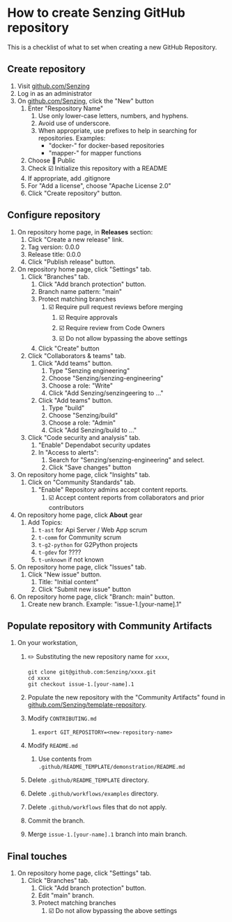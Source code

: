 # How to create Senzing GitHub repository

This is a checklist of what to set when creating a new GitHub Repository.

## Create repository

1. Visit [github.com/Senzing](https://github.com/Senzing)
1. Log in as an administrator
1. On [github.com/Senzing](https://github.com/Senzing), click the "New" button
    1. Enter "Respository Name"
        1. Use only lower-case letters, numbers, and hyphens.
        1. Avoid use of underscore.
        1. When appropriate, use prefixes to help in searching for repositories.
           Examples:
            - "docker-" for docker-based repositories
            - "mapper-" for mapper functions
    1. Choose :radio_button: Public
    1. Check :ballot_box_with_check: Initialize this repository with a README
    1. If appropriate, add .gitignore
    1. For "Add a license", choose "Apache License 2.0"
    1. Click "Create repository" button.

## Configure repository

1. On repository home page, in **Releases** section:
    1. Click "Create a new release" link.
    1. Tag version: 0.0.0
    1. Release title: 0.0.0
    1. Click "Publish release" button.
1. On repository home page, click "Settings" tab.
    1. Click "Branches" tab.
        1. Click "Add branch protection" button.
        1. Branch name pattern:  "main"
        1. Protect matching branches
            1. :ballot_box_with_check: Require pull request reviews before merging
                1. :ballot_box_with_check: Require approvals
                1. :ballot_box_with_check: Require review from Code Owners
                1. :ballot_box_with_check: Do not allow bypassing the above settings
        1. Click "Create" button
    1. Click "Collaborators & teams" tab.
        1. Click "Add teams" button.
            1. Type "Senzing engineering"
            1. Choose "Senzing/senzing-engineering"
            1. Choose a role: "Write"
            1. Click "Add Senzing/senzingeering to ..."
        1. Click "Add teams" button.
            1. Type "build"
            1. Choose "Senzing/build"
            1. Choose a role: "Admin"
            1. Click "Add Senzing/build to ..."
    1. Click "Code security and analysis" tab.
        1. "Enable" Dependabot security updates
        1. In "Access to alerts":
            1. Search for "Senzing/senzing-engineering" and select.
            1. Click "Save changes" button
1. On repository home page, click "Insights" tab.
    1. Click on "Community Standards" tab.
        1. "Enable" Repository admins accept content reports.
            1. :ballot_box_with_check: Accept content reports from collaborators and prior contributors
1. On repository home page, click **About** gear
    1. Add Topics:
        1. `t-ast` for Api Server / Web App scrum
        1. `t-comm` for Community scrum
        1. `t-g2-python` for G2Python projects
        1. `t-gdev` for ????
        1. `t-unknown` if not known
1. On repository home page, click "Issues" tab.
    1. Click "New issue" button.
        1. Title:  "Initial content"
        1. Click "Submit new issue" button
1. On repository home page, click "Branch: main" button.
    1. Create new branch.
       Example:
       "issue-1.[your-name].1"

## Populate repository with Community Artifacts

1. On your workstation,
    1. :pencil2: Substituting the new repository name for `xxxx`,

        ```console
        git clone git@github.com:Senzing/xxxx.git
        cd xxxx
        git checkout issue-1.[your-name].1
        ```

    1. Populate the new repository with the "Community Artifacts" found in
       [github.com/Senzing/template-repository](https://github.com/Senzing/template-repository).
    1. Modify `CONTRIBUTING.md`
        1. `export GIT_REPOSITORY=<new-repository-name>`
    1. Modify `README.md`
        1. Use contents from `.github/README_TEMPLATE/demonstration/README.md`
    1. Delete `.github/README_TEMPLATE` directory.
    1. Delete `.github/workflows/examples` directory.
    1. Delete `.github/workflows` files that do not apply.
    1. Commit the branch.
    1. Merge `issue-1.[your-name].1` branch into main branch.


## Final touches

1. On repository home page, click "Settings" tab.
    1. Click "Branches" tab.
        1. Click "Add branch protection" button.
        1. Edit "main" branch.
        1. Protect matching branches
            1. :ballot_box_with_check: Do not allow bypassing the above settings
